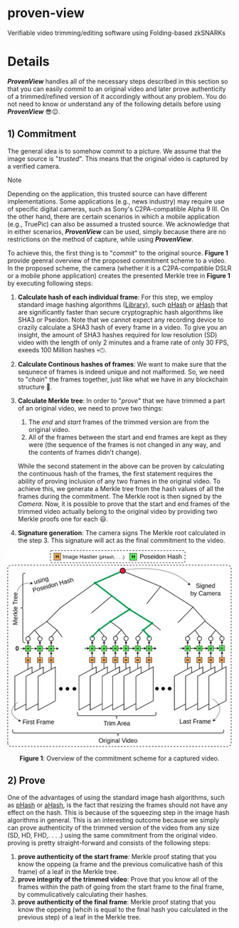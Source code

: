 # proven-view
Verifiable video trimming/editing software using Folding-based zkSNARKs

# Details
**_ProvenView_** handles all of the necessary steps described in this section so that you can easily _commit_ to an original video and later prove authenticity of a trimmed/refined version of it accordingly without any problem. You do not need to know or understand any of the following details before using **_ProvenView_** 😎😉.

## 1) Commitment
The general idea is to somehow commit to a picture. We assume that the image source is "_trusted_".
This means that the original video is captured by a verified camera. 

> [!NOTE]
> Depending on the application, this trusted source can have different implementations.
> Some applications (e.g., news industry) may require use of specific digital cameras, such as Sony's C2PA-compatible Alpha 9 III. On the other hand, there are certain scenarios in which a mobile application (e.g., TruePic) can also be assumed a trusted source.
> We acknowledge that in either scenarios, **_ProvenView_** can be used, simply because there are no restrictions on the method of capture, while using **_ProvenView_**.

To achieve this, the first thing is to "_commit_" to the original source. **Figure 1** provide geenral overview of the proposed commitment scheme to a video.
In the proposed scheme, the camera (whether it is a C2PA-compatible DSLR or a mobile phone application) creates the presented Merkle tree in **Figure 1** by executing following steps:
1. **Calculate hash of each individual frame**: For this step, we employ standard image hashing algorithms ([Library](https://github.com/JohannesBuchner/imagehash)), such [pHash](https://www.hackerfactor.com/blog/index.php?/archives/432-Looks-Like-It.html) or [aHash](https://www.hackerfactor.com/blog/index.php?/archives/432-Looks-Like-It.html) that are significantly faster than secure cryptographic hash algorithms like SHA3 or Pseidon. Note that we cannot expect any recording device to crazily calculate a SHA3 hash of every frame in a video. To give you an insight, the amount of SHA3 hashes required for low resolution (SD) video with the length of only 2 minutes and a frame rate of only 30 FPS, exeeds 100 Million hashes 💀🙃.
2. **Calculate Continous hashes of frames**: We want to make sure that the sequnece of frames is indeed unique and not malformed. So, we need to "_chain_" the frames together, just like what we have in any blockchain structure 🙂.
3. **Calculate Merkle tree**: In order to "_prove_" that we have trimmed a part of an original video, we need to prove two things:
    1) The _end_ and _start_ frames of the trimmed version are from the original video.
    2) All of the frames between the start and end frames are kept as they were (the sequence of the frames is not changed in any way, and the contents of frames didn't change).

      While the second statement in the above can be proven by calculating the continuous hash of the frames, the first statement requires the ability of proving inclusion of any two frames in the original video. To achieve this, we generate a Merkle tree from the hash values of all the frames during the commitment. The Merkle root is then signed by the _Camera_. Now, it is possible to prove that the start and end frames of the trimmed video actually belong to the original video by providing two Merkle proofs one for each 😃.
4. **Signature generation**: The camera signs The Merkle root calculated in the step 3. 
This signature will act as the final commitment to the video.

<p align="center"><img src="docs/merkle.png" data-canonical-src="docs/merkle.png" width="600"/></p>

<p align="center"><b>Figure 1</b>: Overview of the commitment scheme for a captured video. </p>

## 2) Prove
One of the advantages of using the standard image hash algorithms, such as [pHash](https://www.hackerfactor.com/blog/index.php?/archives/432-Looks-Like-It.html) or [aHash](https://www.hackerfactor.com/blog/index.php?/archives/432-Looks-Like-It.html), is the fact that resizing the frames should not have any effect on the hash. This is because of the squeezing step in the image hash algorithms in general. This is an interesting outcome because we simply can prove authenticity of the trimmed version of the video from any size (SD, HD, FHD,. . . .) using the same commitment from the original video. proving is pretty straight-forward and consists of the following steps:
1. **prove authenticity of the start frame**: Merkle proof stating that you know the oppeing (a frame and the previous comulicative hash of this frame) of a leaf in the Merkle tree.
2. **prove integrity of the trimmed video**: Prove that you know all of the frames within the path of going from the start frame to the final frame, by commulicatively calculating their hashes.
3. **prove authenticity of the final frame**: Merkle proof stating that you know the oppeing (whcih is equal to the final hash you calculated in the previous step) of a leaf in the Merkle tree. 

